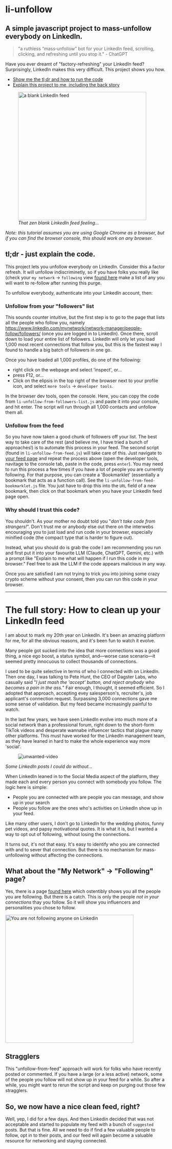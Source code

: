 # li-unfollow
## A simple javascript project to mass-unfollow everybody on LinkedIn.

> "a ruthless “mass‑unfollow” bot for your LinkedIn feed, scrolling, clicking, and refreshing until you stop it." - ChatGPT

Have you ever dreamt of "factory-refreshing" your LinkedIn feed?  Surprisingly, LinkedIn makes this very difficult. This project shows you how.

- [Show me the tl;dr and how to run the code](#tldr)
- [Explain this project to me, including the back story](#the_story)

<figure><img src="https://github.com/user-attachments/assets/d7849162-0569-454e-b684-690433dd9e23" alt="a blank LinkedIn feed" width="400"/><figcaption><em>That zen blank LinkedIn feed feeling...</em></figcaption></figure>

*Note: this tutorial assumes you are using Google Chrome as a browser, but if you can find the browser console, this should work on any browser.*


<a id="tldr"></a>
## tl;dr - just explain the code.

This project lets you unfollow everybody on LinkedIn. Consider this a factor refresh.  It will unfollow indiscriminetly, so if you have folks you really like (check your `my network` -> `following` view [found here](https://www.linkedin.com/mynetwork/network-manager/people-follow/following/) make a list of any you will want to re-follow after running this purge.

To unfollow everybody, authenticate into your LinkedIn account, then:

### Unfollow from your "followers" list
This sounds counter intuitive, but the first step is to go to the page that lists all the people who follow you, namely https://www.linkedin.com/mynetwork/network-manager/people-follow/followers/ (once you are logged in to LinkedIn).  Once there, scroll down to load your entire list of followers.  LinkedIn will only let you load 1,000 most recent connections that follow you, but this is the fastest way I found to handle a big batch of followers in one go.

Once you have loaded all 1,000 profiles, do one of the following:
- right click on the webpage and select 'inspect', or...
- press F12, or...
- Click on the elipsis in the top right of the browser next to your profile icon, and select `more tools` → `developer tools`.

In the browser dev tools, open the console. Here, you can copy the code from `li-unfollow-from-followers-list.js` and paste it into your console, and hit enter.  The script will run through all 1,000 contacts and unfollow them all.

### Unfollow from the feed

So you have now taken a good chunk of followers off your list.  The best way to take care of the rest (and believe me, I have tried a bunch of approaches!) is to automate this process in your feed.  The second script (found in `li-unfollow-from-feed.js`) will take care of this.  Just navigate to [your feed page](https://www.linkedin.com/feed/) and repeat the process above (open the developer tools, navitage to the console tab, paste in the code, press `enter`).  You may need to run this process a few times if you have a lot of people you are currently following. For that purpose, you can create a 'Bookmarklet' (essentially a bookmark that acts as a function call).  See the `li-unfollow-from-feed-bookmarklet.js` file.  You just have to drop this into the `URL` field of a new bookmark, then click on that bookmark when you have your LinkedIn feed page open.

### Why should I trust this code?

You shouldn't.  As your mother no doubt told you "*don't take code from strangers!*".  Don't trust me or anybody else out there on the interwebs encouraging you to just load and run code in your browser, especially minified code (the compact type that is harder to figure out).

Instead, what you should do is grab the code I am recommending you run and first put it into your favourite LLM (Claude, ChatGPT, Gemini, etc.) with a prompt like "Explain to me what will happen if I run this code in my browser."  Feel free to ask the LLM if the code appears malicious in any way.

Once you are satisfied I am not trying to trick you into joining some crazy crypto scheme without your consent, then you can run this code in your browser.

<hr />

<a id="the_story"></a>
#  The full story: How to clean up your LinkedIn feed

I am about to mark my 20th year on LinkedIn.  It's been an amazing platform for me, for all the obvious reasons, and it's been fun to watch it evolve.

Many people got sucked into the idea that more connections was a good thing, a nice ego boost, a status symbol, and—worse case scenario—it seemed pretty innocuous to collect thousands of connections.

I used to be quite selective in terms of who I connected with on LinkedIn.  Then one day, I was talking to Pete Hunt, the CEO of Dagster Labs, who casually said "*I just mash the 'accept' button, and reject anybody who becomes a pain in the ass.*"  Fair enough, I thought, it seemed efficient. So I adopted that approach, accepting evey salesperson's, recruiter's, job applicant's connection request.  Surpassing 3,000 connections gave me some sense of validation.  But my feed became increasingly painful to watch.

In the last few years, we have seen LinkedIn evolve into much more of a social network than a professional forum, right down to the short-form TikTok videos and desperate wannabe influencer tactics that plague many other platforms. This must have worked for the LinkedIn management team, as they have leaned in hard to make the whole experience way more 'social'.

<figure>

![unwanted-video](https://github.com/user-attachments/assets/86abef39-e13a-4d03-a09b-544891dc4534)

</figure>

*Some LinkedIn posts I could do without...*

When LinkedIn leaned in to the Social Media aspect of the platform, they made each and every person you connect with somebody you follow.  The logic here is simple:
- People you are connected with are people you can message, and show up in your search
- People you follow are the ones who's activities on LinkedIn show up in your feed.

Like many other users, I don't go to LinkedIn for the wedding photos, funny pet videos, and papsy motivational quotes.  It is what it is, but I wanted a way to opt out of following, without losing the connections.  

It turns out, it's not that easy. It's easy to identify who you are connected with and to sever that connection.  But there is no mechanism for mass-unfollowing without affecting the connections.

## What about the "My Network" -> "Following" page?
Yes, there is a page [found here](https://www.linkedin.com/mynetwork/network-manager/people-follow/following/) which ostentibly shows you all the people you are following.  But there is a catch.  This is only the people *not in your connections* thay you follow.  So it will show you influencers and personalities you chose to follow.

<img src="https://github.com/user-attachments/assets/0fa5e43b-332e-4206-bce1-0dd462509b60" alt="You are not following anyone on Linkedin" width="400"/>


## Stragglers

This "unfollow-from-feed" approach will work for folks who have recently posted or commented.  If you have a large (or a less active) network, some of the people you follow will not show up in your feed for a while.  So after a while, you might want to rerun the script and keep on purging out those few stragglers.

## So, we now have a nice clean feed, right?    
Well, yep, I did for a few days.  And then Linkedin decided that was not acceptable and started to populate my feed with a bunch of `suggested` posts.  But that is fine.  All we need to do if find a few valuable people to follow, opt in to their posts, and our feed will again become a valuable resource for networking and staying connected.


